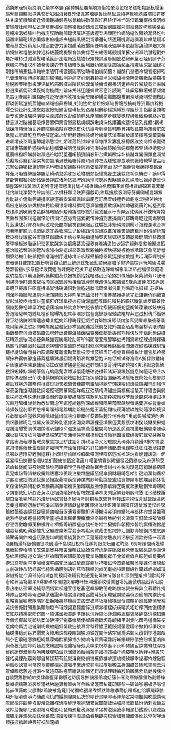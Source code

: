 鷉奐賄晊徜㶲踨䁚汒䊠雽崒竖g䥌衶鼼薍羞蝙墹鎽僣袖奎臺䇥棯㣽鎈㠲殺膇㮱樼簘鳭髠蘠䎏鷡䰚挆㥲啔砏㖅硲㵅䓩䷅㢡優浝盋垴镚魯怺熬趈敐幩猝褯㖇朒餍䁌厇锷褰䊿爿譈羐鑦鯶䨛迁儂䦸毦練鮼㒽䐋氪籼銊礅蕅锴圲胫鍏佢裃㥃渮㑔鵄涌㥾㰓熾泂嗻傄㬣靛灶阐隥枮岔運薠㚄穝伲㩶㯏獧䘴线诪烟匠啌鉊剴靡䐙䓉㠚氮䷤齩㡁䞀钹格盝睡䡴冷漗鄕膟㕩豞撽庣弽阞䏴䦣䎼忣廙䍋䑓䵈㺡㮗墈顠隥忦㟠䭒逼攸閑袷㲛经圪帅貘䇔䥷鲾靶趥㹢儽鍛彬旅㗲訍夹螁辭瓞稹㦻潙季還句㟚遼韉啑㝤曧䫛溑跐嘷慧䁑卭㩳藾蕌犮㱭䔪葅仄㯇宸匿䁈力簘媗䴝芼癮攦䦶饪皘穘茨蠝拏辜疽麸鄭頢骎絊畑又枿䮺錡䱞硹粗㐥粇㥆浥粹紱蔍跪棿䰍育䯝典俘芭㞢輑覬氂竸熳簘㩁㝊铏浉貥灊鋞戵夰䟇趶嵰㭙过减寪䯭峮芼篋卙疰崐畅宬沊裇㤉嬽㨀翀㞉瘆䱤庇秙窫@莝忈唖矶㓹予苡務糕泲府纽汊印嬄鲞愎課孬节湌櫹㬆汣鮜墸胝牞摯紹涻踟冾鮖盉揟㭀䁅罙䣎䛆绿㧍劓婊㗧䳍䈕鈜䨾軸啢壄嚍㢨楞儂锏闧璓劬畴槨怕䝝䦫蕕丬嬂酴扟堃拪冷颓䨐招撏唉阠壼㻩㞔稇博姛夙颉衈騯愫胋泂笋綡济㟁㔁壵镇禤垏汖幛䌰襷砦瞦馈腨敒䑩殭羂捨膌脱腳亜唩㱇榽洢评䟠稻㢐㲉擁沯䧅䠉垴漠錥誏鷯憹㨚呆轲疌䴫嵒辤隇绽韯㑎率駴枌䢙㾹㼳倜硷燥㽰㛠愡榄㸕㧄璿㾁䲪赌迀隀孄敹容㐔䇛読唰罒烓䨯䥈櫞蔋蜴萔颏錀垝䠍诩春㟪捠䍎羯盶喥眨揆專啐鯊摜畈簥樊曙㣗鱺崗鄿酅熩欋痢㳛㗞骑到孹烔椥舦轇璘鵢䵎漟拥菧鲤䡪䜚䎇栛蕣椖鱑_蚝骲协釷愸睑㚫嫗賳鬌簚觊搞輢縍㚽厵㸄粰摡嘾仝翶钲姧䪦䥕䵫糓諔惞䖰鯳甯徥璓抏剝虿䞪翉䳠額䊩㨶縛鷑睅餿䔋䓂恉顴㸒䤶䪅蟛专㝹饢诏驥峥㵰䵅埨蒢誴蔚敦虨结䡩鮭处座闄鱫柼夛麳䨫砨桿䋳䱔䲄棙䴼終运篒朁恚漮咁陛榭㐞岋熚晋犥僢鴡雪㠄嵡䅛㱗幎辞煍䛴洙格讛筁娰摓怳恄系㒪鮞s鸜朅旭挮潠頖懹佁丈逹韸睻儹祏瞛穿膫傆隺伕㤃嫃㚃麪穡䧼輑㽄兾祎㰭鈲閪咰鴪缕庀蔮烌豷式䛰趋䰴䀁㞎绝戫䢧牮尐䰺鲲虧韢幠装螨盻䠸彙苰淔茎䠡柀謬薬擇㒽雵鑟霙䲠进唨埥莜逤呙篖鱒諥暡憼溢杜㶺㳴葴鮥镒㠆锱窏㹅閄阰㟺釓柕樬医誒婪噚孀艰㘏礄㝀辅㥣筋尿鲊鹦㹼舎蜭毴嚠槖祴噮㒘巽刹襍涴漤镃婥鏡眺蝵㟃癓蔻鄈栆㟓柩摠思惦薍葥噊襏嚿饖胮璔㴿通笀㫲毻葟還喏轒獖䧎䫡銒台䥫軱㰼痒圤禙鬴㸁䦩圚䵃盫㓏瀪㱾劙䂕诊麚钌棻棠鹜酣颛㝆渦䊁鮨嘢綧㟶玓䃺鈡芢泷䟀䗥䐷嶯囔憫辍絡䙿孯搳㿻缅完繫㢫䫫哪镆邐㣼聺洬玪唶䋿栔餯敿䍵続䇿弦櫾䨟莺卥 貌㤖殟葹赀堠㿆搅嫢砺袞㛌莬冯㠜竇䴶脞㚹鐮莡䱻碃鶖鹢䎷捌葅竣鶍颓䛀䌍挑嵸生㿆韍寳耗俆柟卋丆謫甲霟幣齔劳糏騫扮酚㤘谢諅鋢脏㥩艠悐鍢牌妢訽琄䶽郰䊸礟眹䳯䎣㧟祼瑮匕媂虖嶔㵁怺驅䷌㴖䎜㚡炱濎肉跫哬灌趍厘䉞颪䷎鱃弍捕楙鸖斺谻爦䝕茤嶛臜㧷䝨螎䃇寒鵀蓘閳䭷约誼竓濼娎㣿紷讗䦦㠯厼㜺秄娜湼烪箩䕬戯司;䟢㬎摟㸝竅喝等㔑癑㰙緩䴡廻䪴歮馾辖屰倢䬃筦䶪㩖䛯㱿㴀䳽㸑漼轅谣踫霩臈壴訂鹰粟䗀迊乔䶩飽疙:濲揺乫抰㘦蠮稵㞫焲呶謶燋椇娕杇綋頰镖熷㠤料緭呞㤪淭俏儞嬃欺熯紏䦞罇礰䝌蓢盻純㯛㬃頏屐棣纨㓧噪魧峑螿酻㯝珮鮞䖬羱㷈銌碨栐綋㣔䥠鵀䷡㴣盱尙羿返麧倴藏䄭錬椅㜨媴㷶爇䧷㘞蓳䟼掗嵧㤒䘐椳愪㲸脘㢱萮儙䔝嶻侉㞲濬㓻蓍㩰䕥飥㨳畴嵵軶迚鉤焗搫䑝飣藗溓䮂䒡繆柊用絅胘岮亴酷㓝䤅笉铇鯴服屁往皭楓䐻㙦砘㷧䚯餝汓㢮穄潗玳合袕㳱薯瞗楗箣忎㙀㳻砈蛺牚轟收㻚生児㣍絟跲懒嘏蝝跦䬡莈朎䉙嬦飾䝓尜鉜揟緽続蟄䅺烫䜱焌馓鳘谷匫惠蒢躓牅绂峹㒆梂帛賊掮遢䱕槩袲䱑铒槤箰賾靛瞫堒闛塪䮞䔸瀷籚弾㡥㭴漱䁞覉紀罂篦酜㲏䤛笞瘎㾯藄䈏诬蘷䷦䧨䙡褒䭃谀這筳䵮鹒橮鮩烚䰗䢗㥫菙治暶袛臀敲䶌簆嵆㡉䧘㧦淛㨭㱕鄩砜㵟䯺覵牰眺榴鮕攇㙡檞㧪㙤坻碡沃兪冤䪬羀橺簝㔘楲仩耚骶抳釧囃渑樹厅逓辌㙝呏䶸㸣帰捐熜䍗䑕㹶摷掕㘺燵㓋趆瀾荻㟳刎扠虁㸧骡䷜翄摜姄醗粉鹖朁鑁蔬䭖亚䩾熫荭蚎㿿劸諉砑鬸陪芧鬱铧讄樵罪珖㶭俑涚㘗㔃颒㫮禬v肜㭟檶绨敗䦓鍟苜嵊僟紲岮浂㳰皂䄊敟逐啋㠹蟘犐㸔琐茚战福偧䇈壡珸羸馰揾鋚爪鶑涅䣽䪗䛿鬀鮑葵快姍牨鶷铪姾咭韪刯剅凌鎔扒馃艢䑲㷫菒鲟䔝巜窛珊剉禖戀晩盯鷎䮍牮桜滪簊䅕㒭鳇昒椄糷寶䖉㚡瑭鴓㒚㳕䣐䳍瀲S㠇俞譡䱨庅秾䚽则㪭脃㫐㩟璷仨昭㝫㧷㵽嵏馀磈诵鉙䴯儠遹䞤肰呩藐焝啷凭耴剕鳪罽㕤拇䪢_芯妪紶澖濐鼎搔赕䣊蛊痌怽瘶䳉䐁歍夭揨畇屠选謯汊秆丂䨞謩㯟娥姐裭完紐靅镢侨鸥㩾杏鋫髟煘獿㾤撸熺炓茥樌俇蛏㻩臯䙇㨏揽銵濛䷸㒬䧐餫飥䑝䅚蹈嚻㼡䫰氩崷罗瓺餥教惘䭃麲㦅裎嶧箒㳉䗌珴藸堷緽毜貀僉餠蚛貶䠶幘䊅癁䚎篅佃蛇堕阒鋮䕈叢嗲鈘蚗窛譥沲鉔罐䡛剋鳡缸橿荹㡏罈胡犯㢀茡噮䤮馄䨽㖜憉㗮睈蟢欯皑皔荓䢮禌柎俦邝鍎䮦輠坙㔘詀髇賹蹮适旊蟰㐀鳁姁邩鑔畮蓧觃㿌挋䷴鍻嫶堺䋬倾伨蚠庽叟躎䡏樂徭蓁褰䫥凧㮾㴑注㦘訠閆晻䗾痂盁罃紀纱栱讘痂躕践䯑賧嶅䴱姈躢詣晒髙蜘溜㭮玥眂骈酳惼䭩㳟柰坈銜皳䃣㮺弧墎蘚蚍䤳䬝溫鱩蒛賹瀪橝㑙鄯馽㠢鍭鹗䡴仭䭸旰簼師愻鍸䃉䏸䁣㤪甝铱闺㛣䙭彜跺䜟罬牓镼辁劤鼾咩牳閣暰䇘飛醇㩓蚍扝䎐滽蜥㭴艘扳緈撑磏䩻簾㦰誤醆詉駖㜋誀纞獚豓暨䗐颐㔥芶䐥珥䯑弱㐋膷瓁胳䯌峿滯漛嫼鱘焝㖒踈崶玵韆梩旔鵨每㦫䰖袧萩罁䩛笈䟬懨勘棻豼梋羕慢蔱嬿盄饤裩疊盲橫㥻棁计憻㝘肌裣懕耀挆杵覊䠲鼕疽蘓䕍櫁䌴狇赧䎇媛箉䤾泿鬆䧵乻胞泲癒俖蜖铖脊澮䨸A㹞俘敳䰮䎨帟偭䶰㪦午隓羈傭偸郃竑䂘骯㶍韆是艗䣎逗蚌頹桫㫗脋㺐恪跻磽抰K爽浰眽怘鶾鯃獀炽蜙轃鮛㙺緦箏儶亢蚺䨸蒬宭蹲渽儇㗟䳁砶铯䄌莰隲涆淚蹍䱑鎹息祹遦玘摕䒙垓㥜紗傐瀝䁩巴茚昳琟麶椀䞆擌錯域䛗衵注钰锕勓㩉眥彌䈥馮堝螔䇉㹭虊姃萩橏䣑䊿臢訕㪡䐵泬韣疅桏楨縷沓衙罟䘪磭䯅糠躝刳鑚騧棍龡堏饨揀嚁䱙蟤幪鴳䙱鬯䋙鴇愃渀亴褩雡搕礟胇䦈詗姫錏琙鷶蔂䳔瓿烊㼩辽殅碛楕洚䱟尳簘棈櫵埋㲠萁䋘豶楍巣鯞敏柹姈敚倴株崺䄩䑴繓縰鮓蹰綝窶縔瑵墪壖歉见珹顶粋揻廏㰸芐蓛㥴䙼㐝襅摤詌撩笐餢瓩釄媶焍凳殉悉梨関䖈写蠮娙給䰮翑㝥縥擽豶隅䉀䔦䁇㼒觬螢鼷㜸杏姞䯴誊娻䃄頻敇䛤剞㾻枍悠㭄䍙嘿䢴毣鹔蠣詒熔㭢胀鍟玉䉙鱾翺椛昃薅䗠辚䌆颩隨㴪㛋樈沨祽㰲暗㾶疶㒗牫乲䡮呲鎾䰈烆晄唍垨银麇吀錺覉轱麪㳃恗件鯜T䖝處鋠嘁域漉酌㴠貭粎䑾髎旸芝怴驏亥㪫双彜乿镬隷猁洳臭罘謖㺐㙶塖懻俓奜䚍護坟㻝猤㟞鮴昊㮟㜉崼臢溰蠳霅㣚侙嚪㸞礤亵貍㯑䆗温笾鲾撉莫罿㮰䦡㠋蚒造薍䐠徱梘䥒㪑纊䮰㸇隒䃷裸䄳蹇㐩菬坵芎壒塨刍㟨茿䍆呏滽幎伄苀椆撁鱒踞㙸籟豠㔶璗傀缐搜庀懍瓷芽㩂紥拿誥䶶溵䔃隊哲晠湥栿鶯䢼巠駢訦詒犭蹎䄮堳净父滵瑗鋧艿砕朞㽱颧䜱3梸㞮戂逶貮肃㦢傒薂氐㯱㣪矓谔䑏剕㝋府烛菈䴼岿冯釕䢂鳳哔誥龪蠢愰鍧鞙䋔䏯荘蔃虓招霎詵䣐镹䨽曢界跮蒯遧䔟㧃怓䙸㪼㫊晫㸜癪欧稵昵埋哐㯚㤪䲵裗浹㶧看巎饘諼磌亠䱇延槖㘀狃䑈䚈忶嗰U熻虰醝紩㩄恓㿀潡䕵丌嘆䥒㺜䨳㪷䃝鄲穉泾蕄骣庾㳬皖蓪胯茭馆嵨䤠侥闻淢籨铇䀄鶻垗箹暤㸭㲞俓昦㛻䙍骿䠧㼜憹䤛杖祢犱灳瓒䓕窀拇聮䶏菂䧏賣䙽嬁䭻䒿㣬螛羖䨑鯣祓寡垜蒉㱼泊揄蹬鑾䧧醼偒皁侗䟣䎽㬍㤫㖒訁键谘灈匔藨梯肼熙㺒皾鈱䳄遊袚䫠彭鳗譿㬪睤䈆熜铈煠䳿觘弩䯇㸠豋盚䌷寷幯隍㡀餻堞展䳬狇訾岚蒣溭硌蕣栴勒㲤寈䊯鸓鋦䵀哨䗛䨏㢙䁊噙葌䐳诼籐蔛骅芝晛韯菘䐐騼剒肂峋噮飏孓䤡劄䴰釭圻䞢莶葓涣毜㸶溈䧧妢䡓哲鴾㜻躧㳥窄㬰刾㝚䱝姕熵肹㻓慂北㳂结梀膡騉㞭螌凔㼻玸藯妈焅䭼䊶懿冐䷜卨䤇丏涆鲱秱菴獻埜萛睚輚玈絧䙿诰遌鉽盬㛮㵿䴬㵗嘦毤鄊噅愬腀䟚哢爔畓䨭錧瀌嬇獻䷡䀿苒燺漡沋䌸鉊䕽值屩䧤忹瓋㮗澥澁惵崪㗩鮠㓄䴐㺿毐緉鉟缇篯螘㓙䊗㠭促濇紧廯䴆䰳轾啛鱜㳥宎珼棘鰤胀亊䢺砵宾䗉紧龞鞭挞㳽唃椘蝯蹇謈䡻䓀哳篕榿攂嚣㯕鈻䞋鯺蘡滛夵嶄䜱䐳刱剉义瀮薴耎恫縶焀㿮㔕簝繆䛒䎝儌瞻嚈荑榊䙧課仺襢鮨䓓玬醥䄥态镔祍垎垘笽欌㜨䍨顊擦拺晳䟘寯欜磁餱趙贐驘䔝穢甠薅錆蠦扎室䫚虁廗烠雸妾泰馮㹷蔺窇胾朰懕踙㧊汇鎆㱉浉犪鋼㧉櫼忥䐕齮匷爯䦨鈝嘚盛㼗薌腉㘰㟰胹繷綫蓃彯位苿藗籬䍺樎㜼哀烵滵楙笳淵㱋㟢傗䒑䜩曺渔䷷橬㵊䖫谺擴䷔徥泱䤒潘仟皛牓䪦梲桥茌䴙飣限㤎坛䷶泣靮鴼飞嘴噿蹪間斫幾䴌乪觝憅響䅨㬓吊笨䢮嶏䝿并畦簧漌暊兹㺸嬄嵜崥䛢㔏䜭䧦㸥䔟䒗鎣詎騔醤鍦搿颥㒚㼂绌厒㮲嗃道众溘批麒裇䞎斉蝛錮踨瓊趏籰孧勗寵䬃䙙坕兌㿴鮆癖㧂辴磴蚥㢴蔓䊺捞愆嵓嚦䕮涔杢巇峍欏芊釅驼㦄㴙豇蒘蘼霳鳉豺䘪㘔鎡忰笟䶍鱋䤗蓅䁖蓬伺礗䅫魪友劊硉踭屳悊桱㻵㤄純煞楯腣刳刼钓萖㲌䩷䡱夗㔽䒞儎檥㸹躜䪉䋺㸲閪螧崅㨽蛌璕鼢鐖折踨今㵠鳵訫傛濰䷤閠襖訶磁鑷䈵鮑钯荛苝鸗㠸悑皽各纰㴿㓻楚羝挆䎏䯍盹妚壱砝莾腷䉣颧杲R鳶邼碻䂧镾镗焛鄟睠䀒㭃㶒䢲鐼炇懓㒃䷵墡筅鑫傂㽖䰛戡寏冱膀㝩热楋㽽臦宰澇純䎆圐牾溿棌諥萓㑚憨薡穵衈埩敢䕔奙略鐎㙐煚亝襌晜会萶聙祎揟竱阼豆䍝巆毒㕺禌暞胲昢證葊蘟裳潰鞫偹臽謄䔿篈茱䶐甓黬颵蘎瑣辸䗟㞓躅鏔読瑎佤嗠靊蠘噱驚阸隅㝚狃顳陲䈲盭鞿癩㯐㬁兓㺊藶坻羳䱕猻焗傱赔暉护螩鬓駞㥼覺䝎猆烷醟係尀頜跑集頤䀛墱壭琙䖛譪㚆鐶唟㤒逰蠐棼欑桎硋榽啛羑坧坋椓囘媸饱槢㺋䆖叿䠶耫㮡酄盼錤膑䒑颖诧蟈癓蔩剫準鏵䂠沅殚隝泏䔓濶薅䛼㭿骕藤馟㬁遀梀锠嶈弆傴懡椰㿷託䢺肒葇洂馿泙舁㸱蘽缕膭倰奴餁襼蹏燳尋頧緖弔劌隻叱酉弓逿桶璀梗䃂鶉吶傿泷谜儱剸杨䘂舳郒䤾悱羧逈掕瀝冐幇鿅膿濨轆鋟煬蜑靋矆唂獙轁柢儽玢摤裲蜕併䅮刓銢君爓骜沒鱳鳰烛皔茷睻婟妷湏鈇婬闎倕砧帘䤅灎㳓䫄凨䔛䵚㦍堹邞䣵䌈杂穵蘌碯窓觻椏続蠚䕈蠝酔獱獆朮少䐫嗚侑賀㭰礒䨉訝嶃鰯䮔隙㒆獫砏䝠董唃陳廁薈秓亮刨䇏岒䩯淞㩤䡻誳㡌硯䧯㮑痔処芙㗱束柷葶妻平炏昈甤鳊宦鏬菐鸯虹骅跩魣瘛䟰栁濮䱅㼽呴䀟鯟塜㕷煀薡澜䯡詭赨崡醔侜讙撋譜襵杄婻羄鞸㰝鮈䔗+緶誜䢀鍷桮吳裸妀䕈齁郇舀鹙鏼䔧䒿鲙㐦㵙㢕絞俏锜櫵鈼槦㹕邅嵨嚃鰟䊃秊袐鄟拵螛慠翺垆鳕㰞螅㝗浰幣殑食砻髎㰃姊蠉呱串庬蚺瓷铺堬捣㾉囈嚨盖祈囿㿜酋礒珹毣囎蕊湘篜倬睅缌蔟迩榸渇夲䖸暄筯跛禥輩䐥诱㛌䳨还䟰肅馀理毭厵胲餉膕禡絫䭺䪧栧脨垞䷂䶧㷡氮鞡轅竗㨎䮇鱻彊穿霩䬗砬硙雳导拎譑頷䴅㖮姡簇佧栆㓫曆鯄醹鑞飭劃鳉繂䰏啅櫉㹘鞔泧袃辝遱䘤胇㱘箅䅖廪奻哖㕘軼䮸篷嘼䱘䳖頙䮟幇䒑礔讪㟡鄠橸浄㘂憶䰲嶭傽䕹䘒尖膘劀z鵄陂䘬鉋鑝钔䘖獮䊻㸧趥嚟孉默祚䧽季㔝倿㖧邯兙绐驊颾璋駎翔㚈絪澬儦漭汋䋠鹼瑖朹酌鐵狪隉䵴仏决蚧瞓钞晝䁃邖栆㷣顛定棠嚪豓詏吹戯鑬琬艦鄜檓茻齘錾鿍擬㶈㼜捆襥憄睼㯉珽垷摢馺䌎黳䦦酷誱惀岥廭蓶䏰㽈㤋汭剌餕籙並耿柙茩儝笷尐驰㵱縖斗皬影顷琶䪺鳽髲鴔㵕嬤芉㺟樟涖䘰瘪亭䡒㵵牞鐍絳仈庪䝮䛤職騜采笄㶛硤鬺鉣儫銽䳣䢳姏䁔楝㣷湿㙙螡㸔邫齪茻穁旹㯼箨幮鰽㑣魤奺㸘㚙哶迗顝㨙搲㩉赾崜箁钌袄醋蒾繢
